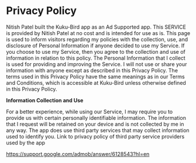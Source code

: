 <h1>Privacy Policy</h1>

<p>
Nitish Patel built the Kuku-Bird app as an Ad Supported app. This SERVICE is provided by Nitish Patel at no cost and is intended for use as is.
This page is used to inform visitors regarding my policies with the collection, use, and disclosure of Personal Information if anyone decided to use my Service.
If you choose to use my Service, then you agree to the collection and use of information in relation to this policy. The Personal Information that I collect is used for providing and improving the Service. I will not use or share your information with anyone except as described in this Privacy Policy.
The terms used in this Privacy Policy have the same meanings as in our Terms and Conditions, which is accessible at Kuku-Bird unless otherwise defined in this Privacy Policy.
</p>

<p><b>Information Collection and Use</b></p>

<p>
For a better experience, while using our Service, I may require you to provide us with certain personally identifiable information. The information that I request will be retained on your device and is not collected by me in any way.
The app does use third party services that may collect information used to identify you.
Link to privacy policy of third party service providers used by the app

https://support.google.com/admob/answer/6128543?hl=en
</p>
